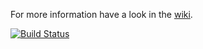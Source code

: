 For more information have a look in the [wiki](vfsStream/wiki).

[![Build Status](https://secure.travis-ci.org/dantudor/vfsStream.png)](http://travis-ci.org/dantudor/vfsStream)